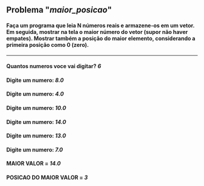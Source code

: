 ## Problema "**_maior_posicao_**" 
#### Faça um programa que leia N números reais e armazene-os em um vetor. Em seguida, mostrar na tela o maior número do vetor (supor não haver empates). Mostrar também a posição do maior elemento, considerando a primeira posição como 0 (zero). 
----
#### Quantos numeros voce vai digitar? **_6_**
#### Digite um numero: **_8.0_**
#### Digite um numero: **_4.0_**
#### Digite um numero: **_10.0_**
#### Digite um numero: **_14.0_**
#### Digite um numero: **_13.0_**
#### Digite um numero: **_7.0_**
#### MAIOR VALOR = **_14.0_** 
#### POSICAO DO MAIOR VALOR = **_3_**